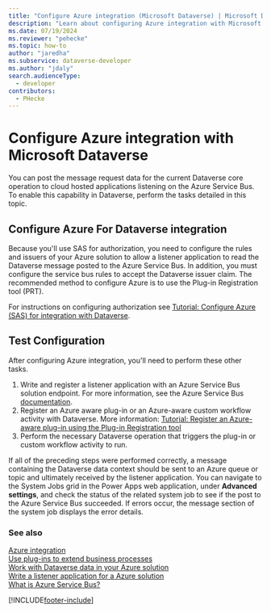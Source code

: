 ```yaml
---
title: "Configure Azure integration (Microsoft Dataverse) | Microsoft Docs" 
description: "Learn about configuring Azure integration with Microsoft Dataverse." 
ms.date: 07/19/2024
ms.reviewer: "pehecke"
ms.topic: how-to
author: "jaredha" 
ms.subservice: dataverse-developer
ms.author: "jdaly"
search.audienceType: 
  - developer
contributors:
  - PHecke
---
```

# Configure Azure integration with Microsoft Dataverse

You can post the message request data for the current Dataverse core operation to cloud hosted applications listening on the Azure Service Bus. To enable this capability in Dataverse, perform the tasks detailed in this topic.

## Configure Azure For Dataverse integration

Because you'll use SAS for authorization, you need to configure the rules and issuers of your Azure solution to allow a listener application to read the Dataverse message posted to the Azure Service Bus. In addition, you must configure the service bus rules to accept the Dataverse issuer claim. The recommended method to configure Azure is to use the Plug-in Registration tool (PRT).

For instructions on configuring authorization see [Tutorial: Configure Azure (SAS) for integration with Dataverse](walkthrough-configure-azure-sas-integration.md).

## Test Configuration

After configuring Azure integration, you'll need to perform these other tasks.

1. Write and register a listener application with an Azure Service Bus solution endpoint. For more information, see the Azure Service Bus [documentation](/azure/service-bus-messaging/service-bus-messaging-overview).
1. Register an Azure aware plug-in or an Azure-aware custom workflow activity with Dataverse. More information: [Tutorial: Register an Azure-aware plug-in using the Plug-in Registration tool](walkthrough-register-azure-aware-plug-in-using-plug-in-registration-tool.md)
1. Perform the necessary Dataverse operation that triggers the plug-in or custom workflow activity to run.

If all of the preceding steps were performed correctly, a message containing the Dataverse data context should be sent to an Azure queue or topic and ultimately received by the listener application. You can navigate to the System Jobs grid in the Power Apps web application, under **Advanced settings**, and check the status of the related system job to see if the post to the Azure Service Bus succeeded. If errors occur, the message section of the system job displays the error details.

### See also

[Azure integration](azure-integration.md)<br />
[Use plug-ins to extend business processes](plug-ins.md)<br />
[Work with Dataverse data in your Azure solution](work-data-azure-solution.md)<br />
[Write a listener application for a Azure solution](write-listener-application-azure-solution.md)<br />
[What is Azure Service Bus?](/azure/service-bus-messaging/service-bus-messaging-overview)

[!INCLUDE[footer-include](../../includes/footer-banner.md)]

